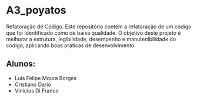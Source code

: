 # A3_poyatos

Refatoração de Código. Este repositório contém a refatoração de um código que foi identificado como de baixa qualidade. O objetivo deste projeto é melhorar a estrutura, legibilidade, desempenho e manutenibilidade do código, aplicando boas práticas de desenvolvimento.

## Alunos:
- Luis Felipe Moura Borges
- Cristiano Dario
- Vinicius Di Franco
